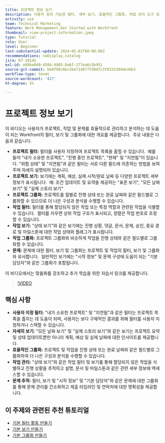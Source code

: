 ```yaml
---
title: 프로젝트 정보 보기
description: 사용자 정의 가능한 필터, 세부 보기, 효율적인 그룹화, 작업 관리 도구 및 문제 추적 기능을 사용하여 프로젝트 워크플로를 간소화하여 조직과 명확성을 개선합니다.
activity: use
team: Technical Marketing
feature: Work Management,Get Started with Workfront
thumbnail: view-project-information.jpeg
type: Tutorial
role: User
level: Beginner
last-substantial-update: 2024-05-01T00:00:00Z
recommendations: noDisplay,catalog
jira: KT-10145
exl-id: e89be0d0-4584-4985-8a6f-177ea6c5b951
source-git-commit: bbdf99c6bc1be714077fd94fc3f8325394de36b3
workflow-type: tm+mt
source-wordcount: '417'
ht-degree: 5%

---
```


# 프로젝트 정보 보기

이 비디오는 사용자가 프로젝트, 작업 및 문제를 효율적으로 관리하고 분석하는 데 도움이 되는 Workfront의 필터, 보기 및 그룹화에 대한 개요를 제공합니다. &#x200B; 주요 내용은 다음과 같습니다.

* **프로젝트 필터:** 필터를 사용자 지정하여 프로젝트 목록을 좁힐 수 있습니다. &#x200B; 예를 들어 &quot;내가 소유한 프로젝트&quot;, &quot;진행 중인 프로젝트&quot;, &quot;현재&quot; 및 &quot;지연됨&quot;이 있습니다&#x200B;. &quot;위험 상태&quot; 및 &quot;지연됨&quot;과 같은 필터는 서로 다른 필드에 의존하는 방법을 보여 주며 자세히 설명되어 있습니다.
* **프로젝트 보기:** 보기에는 계획, 예상, 실제 시작/완료 날짜 등 다양한 프로젝트 세부 정보가 표시됩니다. &#x200B; 예: 조건 업데이트 및 요약을 제공하는 &quot;표준 보기&quot;, &quot;모든 날짜 보기&quot; 및 &quot;실제 스토리 보기&quot; &#x200B;
* **프로젝트 그룹화:** 프로젝트를 월별로 진행 상태 또는 완료 날짜와 같은 필드별로 그룹화할 수 있으므로 더 나은 구성과 분석을 수행할 수 있습니다. &#x200B;
* **작업 필터:** 필터를 통해 할당되지 않은 작업 또는 특정 역할과 관련된 작업을 식별할 수 있습니다. &#x200B; 필터를 지우면 상위 작업 구조가 표시되고, 정렬은 작업 번호로 조정할 수 있습니다. &#x200B;
* **작업 보기:** &quot;상태 보기&quot;와 같은 보기에는 진행 상황, 댓글, 문서, 문제, 승인, 중요 경로 및 마일스톤에 대한 작업 상태와 플래그가 표시됩니다.
* **작업 그룹화:** 프로젝트 그룹화와 비슷하게 작업을 진행 상태와 같은 필드별로 그룹화할 수 있습니다. &#x200B;
* **문제:** 문제에 대한 필터, 보기 및 그룹화는 프로젝트 및 작업의 필터, 보기 및 그룹화와 유사합니다. &#x200B; 일반적인 보기에는 &quot;시작 정보&quot; 및 문제 구성에 도움이 되는 &quot;기본 담당자&quot;와 같은 그룹화가 포함됩니다. &#x200B;

이 비디오에서는 맞춤화를 강조하고 추가 학습을 위한 자습서 링크를 제공합니다. &#x200B;

>[!VIDEO](https://video.tv.adobe.com/v/3453073/?quality=12&learn=on&enablevpops=1&captions=kor)

## 핵심 사항

* **사용자 지정 필터:** &quot;내가 소유한 프로젝트&quot; 및 &quot;지연됨&quot;과 같은 필터는 프로젝트 목록을 좁히는 데 도움이 되며, 사용자는 보다 구체적인 결과를 위해 필터를 사용자 지정하거나 스택할 수 있습니다. &#x200B;
* **자세히 보기:** &quot;모든 날짜 보기&quot; 및 &quot;실제 스토리 보기&quot;와 같은 보기는 프로젝트 요약 및 상태 업데이트뿐만 아니라 계획, 예상 및 실제 날짜에 대한 인사이트를 제공합니다. &#x200B;
* **효율적인 그룹화:** 프로젝트 및 작업을 진행 상태 또는 완료 날짜와 같은 필드별로 그룹화하여 더 나은 구성과 분석을 수행할 수 있습니다. &#x200B;
* **작업 관리:** &quot;상태 보기&quot;와 같은 작업 필터 및 보기를 통해 할당되지 않은 작업을 식별하고 진행 상황을 추적하고 설명, 문서 및 마일스톤과 같은 관련 세부 정보에 액세스할 수 있습니다. &#x200B;
* **문제 추적:** 필터, 보기 및 &quot;시작 정보&quot; 및 &quot;기본 담당자&quot;와 같은 문제에 대한 그룹화를 통해 문제 관리를 간소화하고 제출 타임라인 및 연락처에 대한 명확성을 제공합니다. &#x200B;




## 이 주제와 관련된 추천 튜토리얼

* [기본 필터 활동 만들기](/help/reporting/basic-reporting/create-a-basic-filter-activity.md)
* [기본 보기 만들기](/help/reporting/basic-reporting/create-a-basic-view.md)
* [기본 그룹화 만들기](/help/reporting/basic-reporting/create-a-basic-grouping.md)

